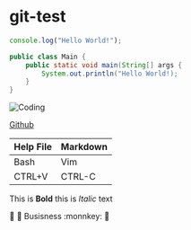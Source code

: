 # git-test

```Javascript
console.log("Hello World!");
```

```Java
public class Main {
	public static void main(String[] args {
		System.out.println("Hello World!);
	}
}
```

![Coding](https://images.unsplash.com/photo-1650295751050-b184e54e177c?ixlib=rb-1.2.1&ixid=MnwxMjA3fDB8MHxwaG90by1wYWdlfHx8fGVufDB8fHx8&auto=format&fit=crop&w=387&q=80)


[Github](http://www.github.com)


| Help File | Markdown |
| --------- | -------- |
| Bash      | Vim      |
| CTRL+V    | CTRL-C   |

This is **Bold** this is *Italic* text

:monkey: :monkey: Busisness :monnkey: :monkey:
